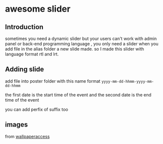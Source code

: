 # awesome slider

## Introduction

sometimes you need a dynamic slider but your users can't work with admin panel or back-end programming language ,
you only need a slider when you add file in the alias folder a new slide made.
so I made this slider with language format rtl and lrt.

<!-- >if you enjoy to know something more please check **[here for ltr](./rtl/pooster/readme.md)** or **[here for rtl](./rtl/pooster/readme.md)** -->

## Adding slide

add file into poster folder with this name format
`yyyy-mm-dd-hhmm-yyyy-mm-dd-hhmm`

the first date is the start time of the event and the second date is the end time of the event

you can add perfix of suffix too

## images

from [wallpaperaccess](https://wallpaperaccess.com/)
